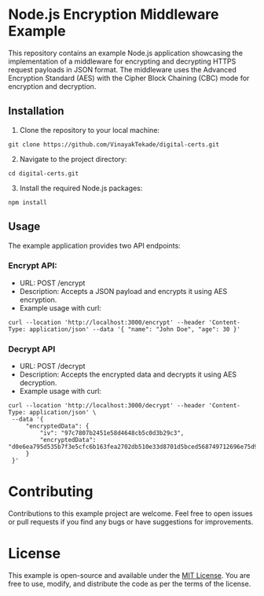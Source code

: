 # Node.js Encryption Middleware Example

This repository contains an example Node.js application showcasing the implementation of a middleware for encrypting and decrypting HTTPS request payloads in JSON format. The middleware uses the Advanced Encryption Standard (AES) with the Cipher Block Chaining (CBC) mode for encryption and decryption.

## Installation

1. Clone the repository to your local machine:

```
git clone https://github.com/VinayakTekade/digital-certs.git
```

2. Navigate to the project directory:

```
cd digital-certs.git
```

3. Install the required Node.js packages:

```
npm install
```

## Usage

The example application provides two API endpoints:

### Encrypt API:

-   URL: POST /encrypt
-   Description: Accepts a JSON payload and encrypts it using AES encryption.
-   Example usage with curl:

```
curl --location 'http://localhost:3000/encrypt' --header 'Content-Type: application/json' --data '{ "name": "John Doe", "age": 30 }'
```

### Decrypt API

-   URL: POST /decrypt
-   Description: Accepts the encrypted data and decrypts it using AES decryption.
-   Example usage with curl:

```
curl --location 'http://localhost:3000/decrypt' --header 'Content-Type: application/json' \
 --data '{
     "encryptedData": {
         "iv": "97c7807b2451e58d4648cb5c0d3b29c3",
         "encryptedData": "d0e6ea795d535b7f3e5cfc6b163fea2702db510e33d8701d5bced568749712696e75d9b4291d46819a84fa28169b274d"
     }
 }'
```

# Contributing

Contributions to this example project are welcome. Feel free to open issues or pull requests if you find any bugs or have suggestions for improvements.

# License

This example is open-source and available under the [MIT License](/LICENSE). You are free to use, modify, and distribute the code as per the terms of the license.
